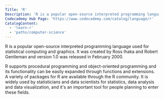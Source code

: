 ```yaml
---
Title: 'R'
Description: 'R is a popular open-source interpreted programming language used for statistical computing and graphics.'
Codecademy Hub Page: 'https://www.codecademy.com/catalog/language/r'
CatalogContent:
  - 'learn-r'
  - 'paths/computer-science'
---
```


R is a popular open-source interpreted programming language used for statistical computing and graphics.
It was created by Ross Ihaka and Robert Gentleman and version 1.0 was released in February 2000.  

R supports procedural programming and object-oriented programming and its functionality can be easily expanded through functions and extensions.
A variety of packages for R are available through the R community.
It is widely used by statisticians and data scientists for statistics, data analysis and data visualization,
and it's an important tool for people planning to enter these fields.

